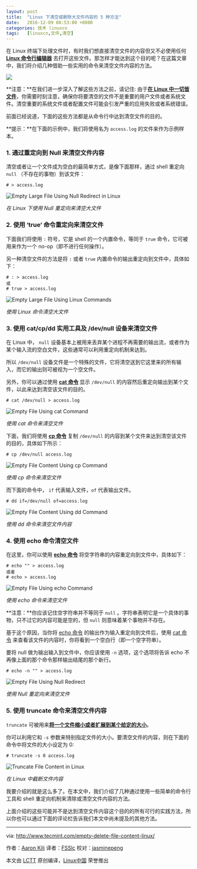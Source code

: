 ```yaml
---
layout: post
title:	"Linux 下清空或删除大文件内容的 5 种方法"
date:	2016-12-09 08:53:00 +0800 
categories:	技术 linuxcn 
tags:	[linuxcn,文件,清空]
---
```



在 Linux 终端下处理文件时，有时我们想直接清空文件的内容但又不必使用任何 [**Linux 命令行编辑器**](http://www.tecmint.com/linux-command-line-editors/) 去打开这些文件。那怎样才能达到这个目的呢？在这篇文章中，我们将介绍几种借助一些实用的命令来清空文件内容的方法。


![](/Asserts/Images//attachment/album/201612/08/195853w24pcumpmsb4ccm4.jpg)


**注意：**在我们进一步深入了解这些方法之前，请记住: 由于[**在 Linux 中一切皆文件**](http://www.tecmint.com/explanation-of-everything-is-a-file-and-types-of-files-in-linux/)，你需要时刻注意，确保你将要清空的文件不是重要的用户文件或者系统文件。清空重要的系统文件或者配置文件可能会引发严重的应用失败或者系统错误。


前面已经说道，下面的这些方法都是从命令行中达到清空文件的目的。


**提示：**在下面的示例中，我们将使用名为 `access.log` 的文件来作为示例样本。


### 1. 通过重定向到 Null 来清空文件内容


清空或者让一个文件成为空白的最简单方式，是像下面那样，通过 shell 重定向 `null` （不存在的事物）到该文件：



```
# > access.log

```

![Empty Large File Using Null Redirect in Linux](/Asserts/Images//attachment/album/201612/08/195901fofaphifi0ofmhaf.png)


*在 Linux 下使用 Null 重定向来清空大文件*


### 2. 使用 ‘true’ 命令重定向来清空文件


下面我们将使用 `:` 符号，它是 shell 的一个内置命令，等同于 `true` 命令，它可被用来作为一个 no-op（即不进行任何操作）。


另一种清空文件的方法是将 `:` 或者 `true` 内置命令的输出重定向到文件中，具体如下：



```
# : > access.log
或 
# true > access.log

```

![Empty Large File Using Linux Commands](/Asserts/Images//attachment/album/201612/08/195901eil5fu4ufun7i5u7.png)


*使用 Linux 命令清空大文件*


### 3. 使用 cat/cp/dd 实用工具及 /dev/null 设备来清空文件


在 Linux 中， `null` 设备基本上被用来丢弃某个进程不再需要的输出流，或者作为某个输入流的空白文件，这些通常可以利用重定向机制来达到。


所以 `/dev/null` 设备文件是一个特殊的文件，它将清空送到它这里来的所有输入，而它的输出则可被视为一个空文件。


另外，你可以通过使用 [**cat 命令**](http://www.tecmint.com/13-basic-cat-command-examples-in-linux/) 显示 `/dev/null` 的内容然后重定向输出到某个文件，以此来达到清空该文件的目的。



```
# cat /dev/null > access.log

```

![Empty File Using cat Command](/Asserts/Images//attachment/album/201612/08/195901bzrhc00qgu3gfncr.png)


*使用 cat 命令来清空文件*


下面，我们将使用 [**cp 命令**](http://www.tecmint.com/progress-monitor-check-progress-of-linux-commands/) 复制 `/dev/null` 的内容到某个文件来达到清空该文件的目的，具体如下所示：



```
# cp /dev/null access.log

```

![Empty File Content Using cp Command](/Asserts/Images//attachment/album/201612/08/195902jgzbvxrzsh19041a.png)


*使用 cp 命令来清空文件*


而下面的命令中， `if` 代表输入文件，`of` 代表输出文件。



```
# dd if=/dev/null of=access.log

```

![Empty File Content Using dd Command](/Asserts/Images//attachment/album/201612/08/195902od39ydzwy9dky4j9.png)


*使用 dd 命令来清空文件内容*


### 4. 使用 echo 命令清空文件


在这里，你可以使用 [**echo 命令**](http://www.tecmint.com/echo-command-in-linux/) 将空字符串的内容重定向到文件中，具体如下：



```
# echo "" > access.log
或者
# echo > access.log

```

![Empty File Using echo Command](/Asserts/Images//attachment/album/201612/08/195902j6e6mhjjred5mmec.png)


*使用 echo 命令来清空文件*


**注意：**你应该记住空字符串并不等同于 `null` 。字符串表明它是一个具体的事物，只不过它的内容可能是空的，但 `null` 则意味着某个事物并不存在。


基于这个原因，当你将 [echo 命令](http://www.tecmint.com/echo-command-in-linux/) 的输出作为输入重定向到文件后，使用 [cat 命令](http://www.tecmint.com/13-basic-cat-command-examples-in-linux/) 来查看该文件的内容时，你将看到一个空白行（即一个空字符串）。


要将 null 做为输出输入到文件中，你应该使用 `-n` 选项，这个选项将告诉 echo 不再像上面的那个命令那样输出结尾的那个新行。



```
# echo -n "" > access.log

```

![Empty File Using Null Redirect](/Asserts/Images//attachment/album/201612/08/195903cel7zrk70w2o02qa.png)


*使用 Null 重定向来清空文件*


### 5. 使用 truncate 命令来清空文件内容


`truncate` 可被用来[**将一个文件缩小或者扩展到某个给定的大小**](http://www.tecmint.com/parted-command-to-create-resize-rescue-linux-disk-partitions/)。


你可以利用它和 `-s` 参数来特别指定文件的大小。要清空文件的内容，则在下面的命令中将文件的大小设定为 0:



```
# truncate -s 0 access.log

```

![Truncate File Content in Linux](/Asserts/Images//attachment/album/201612/08/195903v1ht1ptgdkwpjkll.png)


*在 Linux 中截断文件内容*


我要介绍的就是这么多了。在本文中，我们介绍了几种通过使用一些简单的命令行工具和 shell 重定向机制来清除或清空文件内容的方法。


上面介绍的这些可能并不是达到清空文件内容这个目的的所有可行的实践方法，所以你也可以通过下面的评论栏告诉我们本文中尚未提及的其他方法。




---


via: <http://www.tecmint.com/empty-delete-file-content-linux/>


作者：[Aaron Kili](http://www.tecmint.com/author/aaronkili/) 译者：[FSSlc](https://github.com/FSSlc) 校对：[jasminepeng](https://github.com/jasminepeng)


本文由 [LCTT](https://github.com/LCTT/TranslateProject) 原创编译，[Linux中国](https://linux.cn/) 荣誉推出
